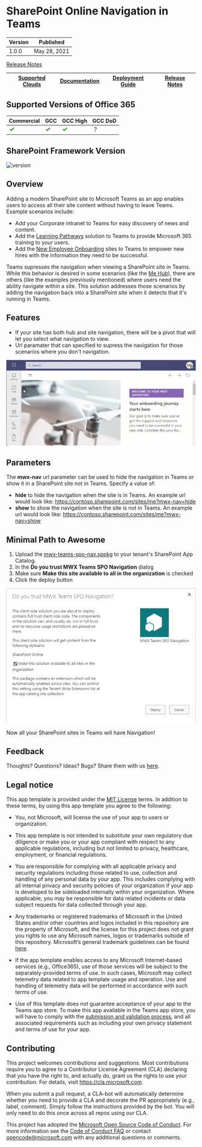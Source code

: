 # SharePoint Online Navigation in Teams

Version|Published
-|-
1.0.0 | May 28, 2021 
[Release Notes](https://github.com/microsoft/mwx-teams-spo-nav/wiki/Supported-Clouds/Release-Notes)

[Supported Clouds](https://github.com/microsoft/mwx-teams-spo-nav/wiki/Supported-Clouds)|[Documentation](https://github.com/microsoft/mwx-teams-spo-nav/wiki)|[Deployment Guide](https://github.com/microsoft/mwx-teams-spo-nav/wiki/Deployment-Guide)|[Release Notes](https://github.com/microsoft/mwx-teams-spo-nav/wiki/Release-Notes)
-|-|-|-

## Supported Versions of Office 365
Commercial|GCC|GCC High|GCC DoD
-|-|-|-
![Supported](assets/supported.png)|![Supported](assets/supported.png)|![Unknown](assets/supported.png)|![Unknown](assets/unknown-supported.png)


## SharePoint Framework Version
![version](https://img.shields.io/badge/version-1.11-green.svg)

## Overview

Adding a modern SharePoint site to Microsoft Teams as an app enables users to access all their site content without having to leave Teams. Example scenarios include:
* Add your Corporate intranet to Teams for easy discovery of news and content.
* Add the [Learning Pathways](https://aka.ms/learningpathways) solution to Teams to provide Microsoft 365 training to your users.
* Add the [New Employee Onboarding](https://docs.microsoft.com/en-us/sharepoint/provision-neo-hub) sites to Teams to empower new hires with the information they need to be successful.

Teams supresses the navigation when viewing a SharePoint site in Teams. While this behavior is desired in some scenarios (like the [Me Hub](https://aka.ms/me-hub)), there are others (like the examples previously mentioned) where users need the ability navigate within a site.  This solution addresses those scenarios by adding  the navigation back into a SharePoint site when it detects that it's running in Teams.  

## Features
* If your site has both hub and site navigation, there will be a pivot that will let you select what navigation to view.
* Url paramater that can specified to supress the navigation for those scenarios where you don't navigation. 

![Usage gif](assets/teams-spo-nav.gif)

## Parameters
The **mwx-nav** url parameter can be used to hide the navigation in Teams or show it in a SharePoint site not in Teams.  Specify a value of:
* **hide** to hide the navigation when the site is in Teams.  An example url would look like: https://contoso.sharepoint.com/sites/me?mwx-nav=hide
* **show** to show the navigation when the site is not in Teams.  An example url would look like: https://contoso.sharepoint.com/sites/me?mwx-nav=show

## Minimal Path to Awesome
1. Upload the [mwx-teams-spo-nav.sppkg](./solution/mwx-teams-spo-nav.sppkg) to your tenant's SharePoint App Catalog.
1. In the **Do you trust MWX Teams SPO Navigation** dialog
  1. Make sure **Make this site available to all in the organization** is checked
  1. Click the deploy button

![Deployment Dialog Screenshot](assets/spo-deploy-dialog.png)

Now all your SharePoint sites in Teams will have Navigation!


## Feedback

Thoughts? Questions? Ideas? Bugs? Share them with us [here](https://github.com/microsoft/mwx-teams-spo-nav/issues/new).

## Legal notice

This app template is provided under the [MIT License](https://github.com/microsoft/mwx-teams-spo-nav/blob/master/LICENSE) terms.  In addition to these terms, by using this app template you agree to the following:

- You, not Microsoft, will license the use of your app to users or organization. 

- This app template is not intended to substitute your own regulatory due diligence or make you or your app compliant with respect to any applicable regulations, including but not limited to privacy, healthcare, employment, or financial regulations.

- You are responsible for complying with all applicable privacy and security regulations including those related to use, collection and handling of any personal data by your app. This includes complying with all internal privacy and security policies of your organization if your app is developed to be sideloaded internally within your organization. Where applicable, you may be responsible for data related incidents or data subject requests for data collected through your app.

- Any trademarks or registered trademarks of Microsoft in the United States and/or other countries and logos included in this repository are the property of Microsoft, and the license for this project does not grant you rights to use any Microsoft names, logos or trademarks outside of this repository. Microsoft’s general trademark guidelines can be found [here](https://www.microsoft.com/en-us/legal/intellectualproperty/trademarks/usage/general.aspx).

- If the app template enables access to any Microsoft Internet-based services (e.g., Office365), use of those services will be subject to the separately-provided terms of use. In such cases, Microsoft may collect telemetry data related to app template usage and operation. Use and handling of telemetry data will be performed in accordance with such terms of use.

- Use of this template does not guarantee acceptance of your app to the Teams app store. To make this app available in the Teams app store, you will have to comply with the [submission and validation process](https://docs.microsoft.com/en-us/microsoftteams/platform/concepts/deploy-and-publish/appsource/publish), and all associated requirements such as including your own privacy statement and terms of use for your app.

## Contributing

This project welcomes contributions and suggestions.  Most contributions require you to agree to a
Contributor License Agreement (CLA) declaring that you have the right to, and actually do, grant us
the rights to use your contribution. For details, visit https://cla.microsoft.com.

When you submit a pull request, a CLA-bot will automatically determine whether you need to provide
a CLA and decorate the PR appropriately (e.g., label, comment). Simply follow the instructions
provided by the bot. You will only need to do this once across all repos using our CLA.

This project has adopted the [Microsoft Open Source Code of Conduct](https://opensource.microsoft.com/codeofconduct/).
For more information see the [Code of Conduct FAQ](https://opensource.microsoft.com/codeofconduct/faq/) or
contact [opencode@microsoft.com](mailto:opencode@microsoft.com) with any additional questions or comments.